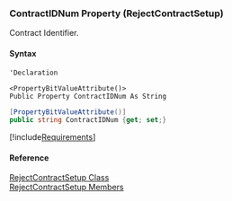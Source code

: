 ﻿### ContractIDNum Property (RejectContractSetup)

Contract Identifier.

#### Syntax

```vbnet
'Declaration

<PropertyBitValueAttribute()>
Public Property ContractIDNum As String
```

```csharp
[PropertyBitValueAttribute()]
public string ContractIDNum {get; set;}
```

[!include[Requirements](../partials/requirements.md)]

#### Reference

[RejectContractSetup Class](FChoice.Toolkits.Clarify~FChoice.Toolkits.Clarify.Contracts.RejectContractSetup.md)  
[RejectContractSetup Members](FChoice.Toolkits.Clarify~FChoice.Toolkits.Clarify.Contracts.RejectContractSetup_members.md)